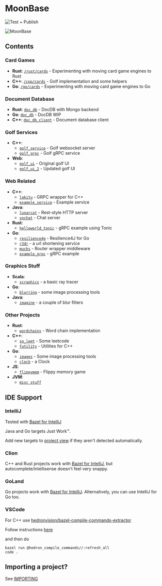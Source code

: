 # MoonBase

![Test + Publish](https://github.com/muchq/MoonBase/actions/workflows/publish.yml/badge.svg)

![MoonBase](static_content/moon.gif)

## Contents
### Card Games
- **Rust**: [`/rust/cards`](rust/cards) - Experimenting with moving card game engines to Rust
- **C++**: [`/cpp/cards`](cpp/cards) - Golf implementation and some helpers
- **Go**: [`/go/cards`](go/cards) - Experimenting with moving card game engines to Go

### Document Database
- **Rust**: [`doc_db`](rust/doc_db) - DocDB with Mongo backend
- **Go**: [`doc_db`](go/doc_db) - DocDB WIP
- **C++**: [`doc_db_client`](cpp/doc_db_client) - Document database client

### Golf Services
- **C++**:
  - [`golf_service`](cpp/golf_service) - Golf websocket server
  - [`golf_grpc`](cpp/golf_grpc) - Golf gRPC service
- **Web**:
  - [`golf_ui`](web/golf_ui) - Original golf UI
  - [`golf_ui_2`](web/golf_ui_2) - Updated golf UI
 
### Web Related
- **C++**:
  - [`lakitu`](cpp/lakitu) - GRPC wrapper for C++
  - [`example_service`](cpp/example_service) - Example service
- **Java**:
  - [`lunarcat`](jvm/src/main/java/com/muchq/lunarcat) - Rest-style HTTP server
  - [`yochat`](jvm/src/main/java/com/muchq/yochat) - Chat server
- **Rust**:
  - [`helloworld_tonic`](rust/helloworld_tonic) - gRPC example using Tonic
- **Go**:
  - [`resilience4g`](go/resilience4g) - Resilience4J for Go
  - [`r3dr`](go/r3dr) - a url shortening service
  - [`mucks`](go/mucks) - Router wrapper middleware
  - [`example_grpc`](go/example_grpc) - gRPC example

### Graphics Stuff
- **Scala**:
  - [`scraphics`](jvm/src/main/scala/com/muchq/scraphics) - a basic ray tracer
- **Go**:
  - [`blurring`](go/images) - some image processing tools
- **Java**:
  - [`imagine`](jvm/src/main/java/com/muchq/imagine) - a couple of blur filters
 
### Other Projects
- **Rust**:
  - [`wordchains`](rust/wordchains) - Word chain implementation
- **C++**:
  - [`so_leet`](cpp/so_leet) - Some leetcode
  - [`futility`](cpp/futility) - Utilities for C++
- **Go**:
  - [`images`](go/images) - Some image processing tools
  - [`clock`](go/clock) - a Clock
- **JS**:
  - [`flippymem`](web/flippymem) - Flippy memory game
- **JVM**:
  - [`misc stuff`](jvm)
   
## IDE Support
### IntelliJ
Tested with [Bazel for IntelliJ](https://plugins.jetbrains.com/plugin/8609-bazel-for-intellij)

Java and Go targets Just Work™.

Add new targets to [project view](/.ijwb/.bazelproject) if they aren't detected automatically.

### Clion
C++ and Rust projects work with [Bazel for IntelliJ](https://plugins.jetbrains.com/plugin/8609-bazel-for-intellij), but autocomplete/intellisense doesn't feel very snappy.

### GoLand
Go projects work with [Bazel for IntelliJ](https://plugins.jetbrains.com/plugin/8609-bazel-for-intellij).
Alternatively, you can use IntelliJ for Go too.

### VSCode

For C++ use [hedronvision/bazel-compile-commands-extractor](https://github.com/hedronvision/bazel-compile-commands-extractor)

Follow instructions [here](https://github.com/hedronvision/bazel-compile-commands-extractor#vscode)

and then do
```
bazel run @hedron_compile_commands//:refresh_all
code .
```

## Importing a project?
See [IMPORTING](./IMPORTING.md)

